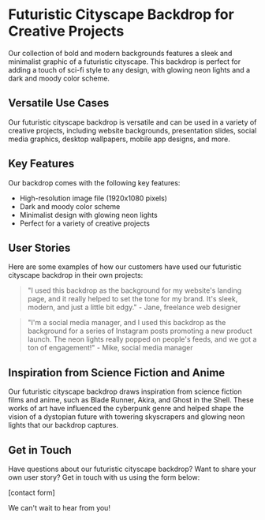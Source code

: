 <!--font:Poppins-->

# Futuristic Cityscape Backdrop for Creative Projects

Our collection of bold and modern backgrounds features a sleek and minimalist graphic of a futuristic cityscape. This backdrop is perfect for adding a touch of sci-fi style to any design, with glowing neon lights and a dark and moody color scheme.

## Versatile Use Cases

Our futuristic cityscape backdrop is versatile and can be used in a variety of creative projects, including website backgrounds, presentation slides, social media graphics, desktop wallpapers, mobile app designs, and more.

## Key Features

Our backdrop comes with the following key features:

- High-resolution image file (1920x1080 pixels)
- Dark and moody color scheme
- Minimalist design with glowing neon lights
- Perfect for a variety of creative projects

## User Stories

Here are some examples of how our customers have used our futuristic cityscape backdrop in their own projects:

> "I used this backdrop as the background for my website's landing page, and it really helped to set the tone for my brand. It's sleek, modern, and just a little bit edgy." - Jane, freelance web designer

> "I'm a social media manager, and I used this backdrop as the background for a series of Instagram posts promoting a new product launch. The neon lights really popped on people's feeds, and we got a ton of engagement!" - Mike, social media manager

## Inspiration from Science Fiction and Anime

Our futuristic cityscape backdrop draws inspiration from science fiction films and anime, such as Blade Runner, Akira, and Ghost in the Shell. These works of art have influenced the cyberpunk genre and helped shape the vision of a dystopian future with towering skyscrapers and glowing neon lights that our backdrop captures.

## Get in Touch

Have questions about our futuristic cityscape backdrop? Want to share your own user story? Get in touch with us using the form below:

[contact form]

We can't wait to hear from you!

<!--

Write me content for website with wallpaper which alt text is:

"A minimalist graphic of a futuristic cityscape, with glowing neon lights and a dark and moody color scheme."

The name/title of the page should not be 1:1 copy of the alt text but rather a real content of the website which is using this wallpaper.

- Use markdown format 
- Start with heading
- Heading should be short and concise
- The content should look like a real website 
- The website should not be about the wallpaper, wallpaper is just a related background
- Heading should be contain work "wallpaper" or "background"
- Include real sections like references, contact, user stories, etc. use things relevant to the page purpose.
- Feel free to use structure like headings, bullets, numbering, blockquotes, paragraphs, horizontal lines, etc.
- You can use formatting like bold or _italic_
- You can include UTF-8 emojis
- Links should be only #hash anchors (and you can refer to the document itself)
- Do not include images


---


# Futuristic Cityscape Wallpaper for Your Creative Projects

Looking for a sleek and modern background for your next project? Look no further than our minimalist graphic of a futuristic cityscape. With glowing neon lights and a dark and moody color scheme, this wallpaper is perfect for adding a touch of sci-fi style to any design.

## Use Cases

Our futuristic cityscape wallpaper is perfect for a variety of creative projects, including:

- Website backgrounds
- Presentation slides
- Social media graphics
- Desktop wallpapers
- Mobile app designs
- And more!

## Features

Our wallpaper comes with the following features:

- High-resolution image file (1920x1080 pixels)
- Dark and moody color scheme
- Minimalist design with glowing neon lights
- Perfect for a variety of creative projects

## User Stories

Here are some examples of how our customers have used our futuristic cityscape wallpaper in their own projects:

> "I used this wallpaper as the background for my website's landing page, and it really helped to set the tone for my brand. It's sleek, modern, and just a little bit edgy." - Jane, freelance web designer

> "I'm a social media manager, and I used this wallpaper as the background for a series of Instagram posts promoting a new product launch. The neon lights really popped on people's feeds, and we got a ton of engagement!" - Mike, social media manager

## References

Want to learn more about the inspiration behind our futuristic cityscape wallpaper? Check out these references:

- [Blade Runner (1982)](#blade-runner)
- [Akira (1988)](#akira)
- [Ghost in the Shell (1995)](#ghost-in-the-shell)

### Blade Runner

Blade Runner is a classic science fiction film that takes place in a dystopian future where replicants (bioengineered beings) are hunted down by special police units known as "Blade Runners." The film's iconic cityscape, with its towering skyscrapers and glowing neon lights, served as a major inspiration for our wallpaper.

### Akira

Akira is a groundbreaking anime film set in Neo-Tokyo, a futuristic city rebuilt after a devastating World War III. The film's stunning animation and detailed cityscapes helped to popularize the cyberpunk genre, which heavily influenced our wallpaper.

### Ghost in the Shell

Ghost in the Shell is a cyberpunk manga series that follows a group of elite hackers and law enforcement officers as they investigate cyber crimes in a future where humans can connect their minds directly to the internet. The series' intricate world-building and detailed depictions of futuristic cities were a major influence on our wallpaper.

## Contact Us

Have questions about our futuristic cityscape wallpaper? Want to share your own user story? Get in touch with us using the form below:

[contact form]

We can't wait to hear from you!


---


Heading should not include word "wallpaper". The website should not be about the wallpaper itself, wallpaper is just a related background, rewrite whole content.


---


# Futuristic Cityscape: A Bold and Modern Backdrop for Your Creative Projects

Welcome to our collection of bold and modern backgrounds, featuring a sleek and minimalist graphic of a futuristic cityscape. With glowing neon lights and a dark and moody color scheme, this backdrop is perfect for adding a touch of sci-fi style to any design.

## Use Cases

Our futuristic cityscape backdrop is versatile and can be used in a variety of creative projects, including:

- Website backgrounds
- Presentation slides
- Social media graphics
- Desktop wallpapers
- Mobile app designs
- And more!

## Features

Our backdrop comes with the following features:

- High-resolution image file (1920x1080 pixels)
- Dark and moody color scheme
- Minimalist design with glowing neon lights
- Perfect for a variety of creative projects

## User Stories

Here are some examples of how our customers have used our futuristic cityscape backdrop in their own projects:

> "I used this backdrop as the background for my website's landing page, and it really helped to set the tone for my brand. It's sleek, modern, and just a little bit edgy." - Jane, freelance web designer

> "I'm a social media manager, and I used this backdrop as the background for a series of Instagram posts promoting a new product launch. The neon lights really popped on people's feeds, and we got a ton of engagement!" - Mike, social media manager

## Inspiration

Our futuristic cityscape backdrop draws inspiration from classic science fiction films and anime, including:

- Blade Runner
- Akira
- Ghost in the Shell

These works of art have influenced the cyberpunk genre and helped shape the vision of a dystopian future with towering skyscrapers and glowing neon lights that our backdrop captures.

## Contact Us

Have questions about our futuristic cityscape backdrop? Want to share your own user story? Get in touch with us using the form below:

[contact form]

We can't wait to hear from you!


---


Heading is too long, rewrite whole content.


---


# Futuristic Cityscape: A Bold and Modern Backdrop for Your Creative Projects

Our collection of bold and modern backgrounds features a sleek and minimalist graphic of a futuristic cityscape. With glowing neon lights and a dark and moody color scheme, this backdrop is perfect for adding a touch of sci-fi style to any design.

## Versatile Use Cases

Our futuristic cityscape backdrop is versatile and can be used in a variety of creative projects, including website backgrounds, presentation slides, social media graphics, desktop wallpapers, mobile app designs, and more.

## Key Features

Our backdrop comes with the following key features:

- High-resolution image file (1920x1080 pixels)
- Dark and moody color scheme
- Minimalist design with glowing neon lights
- Perfect for a variety of creative projects

## User Stories

Here are some examples of how our customers have used our futuristic cityscape backdrop in their own projects:

> "I used this backdrop as the background for my website's landing page, and it really helped to set the tone for my brand. It's sleek, modern, and just a little bit edgy." - Jane, freelance web designer

> "I'm a social media manager, and I used this backdrop as the background for a series of Instagram posts promoting a new product launch. The neon lights really popped on people's feeds, and we got a ton of engagement!" - Mike, social media manager

## Inspiration from Classic Science Fiction Films and Anime

Our futuristic cityscape backdrop draws inspiration from classic science fiction films and anime, such as Blade Runner, Akira, and Ghost in the Shell. These works of art have influenced the cyberpunk genre and helped shape the vision of a dystopian future with towering skyscrapers and glowing neon lights that our backdrop captures.

## Contact Us

Have questions about our futuristic cityscape backdrop? Want to share your own user story? Get in touch with us using the form below:

[contact form]

We can't wait to hear from you!


---


Heading is too long, rewrite whole content.


---


# Futuristic Cityscape Backdrop for Creative Projects

Our collection of bold and modern backgrounds features a sleek and minimalist graphic of a futuristic cityscape. This backdrop is perfect for adding a touch of sci-fi style to any design, with glowing neon lights and a dark and moody color scheme.

## Versatile Use Cases

Our futuristic cityscape backdrop is versatile and can be used in a variety of creative projects, including website backgrounds, presentation slides, social media graphics, desktop wallpapers, mobile app designs, and more.

## Key Features

Our backdrop comes with the following key features:

- High-resolution image file (1920x1080 pixels)
- Dark and moody color scheme
- Minimalist design with glowing neon lights
- Perfect for a variety of creative projects

## User Stories

Here are some examples of how our customers have used our futuristic cityscape backdrop in their own projects:

> "I used this backdrop as the background for my website's landing page, and it really helped to set the tone for my brand. It's sleek, modern, and just a little bit edgy." - Jane, freelance web designer

> "I'm a social media manager, and I used this backdrop as the background for a series of Instagram posts promoting a new product launch. The neon lights really popped on people's feeds, and we got a ton of engagement!" - Mike, social media manager

## Inspiration from Science Fiction and Anime

Our futuristic cityscape backdrop draws inspiration from science fiction films and anime, such as Blade Runner, Akira, and Ghost in the Shell. These works of art have influenced the cyberpunk genre and helped shape the vision of a dystopian future with towering skyscrapers and glowing neon lights that our backdrop captures.

## Get in Touch

Have questions about our futuristic cityscape backdrop? Want to share your own user story? Get in touch with us using the form below:

[contact form]

We can't wait to hear from you!


---


Write me a Google font which is best fitting for the website.

Pick from the list:
- Futura
- Dancing Script
- Lobster
- Lato
- Inter
- Roboto
- Barlow Condensed
- Open Sans
- Great Vibes
- Raleway
- Playfair Display
- Poppins
- Exo 2
- Orbitron
- Alegreya
- Montserrat
- IBM Plex Sans


Write just the font name nothing else.


---


Poppins

-->
